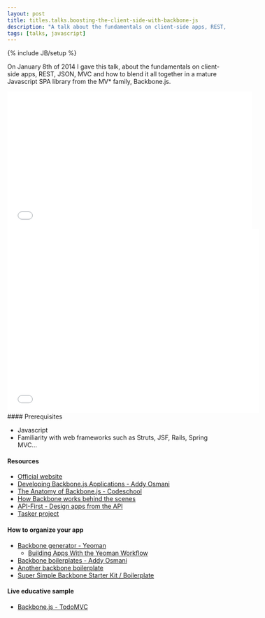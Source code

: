 ```yaml
---
layout: post
title: titles.talks.boosting-the-client-side-with-backbone-js
description: "A talk about the fundamentals on client-side apps, REST, JSON, MVC and how to blend it all together in a mature Javascript SPA library from the MV* family, Backbone.js."
tags: [talks, javascript]
---
```

{% include JB/setup %}

On January 8th of 2014 I gave this talk, about the fundamentals on client-side apps, REST, JSON, MVC and how to blend it all together in a mature Javascript SPA library from the MV* family, Backbone.js.
<br/>
<iframe width="560" height="315" src="//www.youtube.com/embed/8ZzqMFAU_Kw" frameborder="0" allowfullscreen="allowfullscreen"> </iframe><br/>
<iframe src="//slid.es/avenuecode/boosting-the-client-side-with-backbone-js/embed" width="576" height="420" scrolling="no" frameborder="0" allowfullscreen="allowfullscreen"> </iframe><br/>
#### Prerequisites

* Javascript
* Familiarity with web frameworks such as Struts, JSF, Rails, Spring MVC...

#### Resources

* [Official website](http://backbonejs.org)
* [Developing Backbone.js Applications - Addy Osmani](http://addyosmani.github.io/backbone-fundamentals)
* [The Anatomy of Backbone.js - Codeschool](http://backbone.codeschool.com)
* [How Backbone works behind the scenes](http://backbonejs.org/docs/backbone.html)
* [API-First - Design apps from the API](http://www.api-first.com/)
* [Tasker project](https://github.com/tiagorg/tasker)

#### How to organize your app

* [Backbone generator - Yeoman](https://github.com/yeoman/generator-backbone)
    * [Building Apps With the Yeoman Workflow](http://net.tutsplus.com/tutorials/javascript-ajax/building-apps-with-the-yeoman-workflow/)
* [Backbone boilerplates - Addy Osmani](https://github.com/addyosmani/backbone-boilerplates)
* [Another backbone boilerplate](http://backboneboilerplate.com/)
* [Super Simple Backbone Starter Kit / Boilerplate](http://webapplog.com/super-simple-backbone-starter-kit-boilerplate/)

#### Live educative sample

* [Backbone.js - TodoMVC](http://todomvc.com/architecture-examples/backbone/)